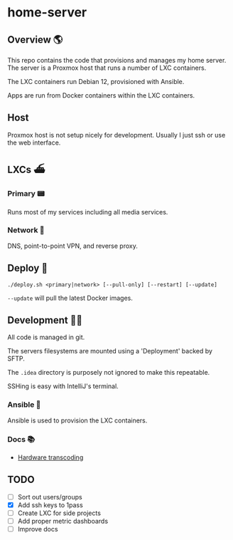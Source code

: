 # home-server

## Overview 🌎

This repo contains the code that provisions and manages my home server. The server is a Proxmox host that runs a number of LXC containers.

The LXC containers run Debian 12, provisioned with Ansible.

Apps are run from Docker containers within the LXC containers.

## Host 

Proxmox host is not setup nicely for development. Usually I just ssh or use the web interface.

## LXCs ⛴️

### Primary 📟

Runs most of my services including all media services.

### Network 🛜

DNS, point-to-point VPN, and reverse proxy.

## Deploy 🚀

```shell
./deploy.sh <primary|network> [--pull-only] [--restart] [--update]
```

`--update` will pull the latest Docker images.


## Development 🧑‍💻

All code is managed in git.

The servers filesystems are mounted using a 'Deployment' backed by SFTP. 

The `.idea` directory is purposely not ignored to make this repeatable. 

SSHing is easy with IntelliJ's terminal.


### Ansible 🤖

Ansible is used to provision the LXC containers.

### Docs 📚

* [Hardware transcoding](./docs/hardware-transcoding.md)

## TODO
- [ ]  Sort out users/groups
- [x]  Add ssh keys to 1pass 
- [ ]  Create LXC for side projects
- [ ]  Add proper metric dashboards
- [ ]  Improve docs